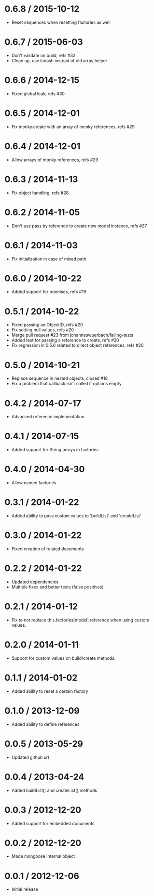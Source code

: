 
0.6.8 / 2015-10-12 
==================

 * Reset sequences when resetting factories as well

0.6.7 / 2015-06-03 
==================

 * Don't validate on build, refs #32
 * Clean up, use lodash instead of old array helper

0.6.6 / 2014-12-15 
==================

 * Fixed global leak; refs #30

0.6.5 / 2014-12-01 
==================

 * Fix monky.create with an array of monky references, refs #29

0.6.4 / 2014-12-01 
==================

 * Allow arrays of monky references, refs #29

0.6.3 / 2014-11-13 
==================

 * Fix object handling, refs #28

0.6.2 / 2014-11-05 
==================

 * Don't use pass by reference to create new model instance, refs #27

0.6.1 / 2014-11-03 
==================

 * Fix initialization in case of mixed path

0.6.0 / 2014-10-22 
==================

 * Added support for promises, refs #19

0.5.1 / 2014-10-22 
==================

 * Fixed passing an ObjectID, refs #20
 * Fix setting null values, refs #20
 * Merge pull request #23 from johanneswuerbach/failing-tests
 * Added test for passing a reference to create, refs #20
 * Fix regression in 0.5.0 related to direct object references, refs #20

0.5.0 / 2014-10-21 
==================

 * Replace sequence in nested objects, closed #18
 * Fix a problem that callback isn't called if options empty

0.4.2 / 2014-07-17 
==================

 * Advanced reference implementation

0.4.1 / 2014-07-15 
==================

 * Added support for String arrays in factories

0.4.0 / 2014-04-30 
==================

 * Allow named factories

0.3.1 / 2014-01-22 
==================

 * Added ability to pass custom values to 'buildList' and 'createList'

0.3.0 / 2014-01-22 
==================

 * Fixed creation of related documents

0.2.2 / 2014-01-22 
==================

 * Updated dependencies
 * Multiple fixes and better tests (false positives)

0.2.1 / 2014-01-12 
==================

 * Fix to not replace this.factories[model] reference when using custom values.

0.2.0 / 2014-01-11 
==================

 * Support for custom values on build/create methods.

0.1.1 / 2014-01-02 
==================

 * Added ability to reset a certain factory

0.1.0 / 2013-12-09 
==================

 * Added ability to define references

0.0.5 / 2013-05-29 
==================

  * Updated github url

0.0.4 / 2013-04-24 
==================

  * Added buildList() and createList() methods

0.0.3 / 2012-12-20 
==================

  * Added support for embedded documents

0.0.2 / 2012-12-20 
==================

  * Made mongoose internal object

0.0.1 / 2012-12-06
==================

  * Initial release
